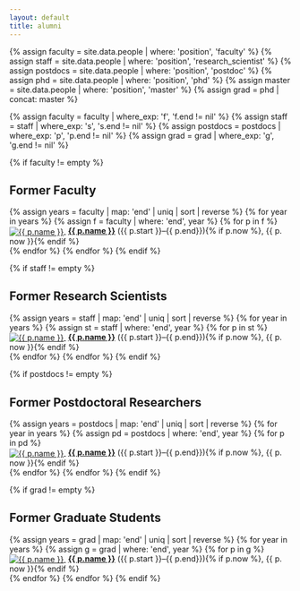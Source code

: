 ```yaml
---
layout: default
title: alumni
---
```


{% assign faculty = site.data.people | where: 'position', 'faculty' %}
{% assign staff = site.data.people | where: 'position', 'research_scientist' %}
{% assign postdocs = site.data.people | where: 'position', 'postdoc' %}
{% assign phd = site.data.people | where: 'position', 'phd' %}
{% assign master = site.data.people | where: 'position', 'master' %}
{% assign grad = phd | concat: master %}

{% assign faculty = faculty | where_exp: 'f', 'f.end != nil' %}
{% assign staff = staff | where_exp: 's', 's.end != nil' %}
{% assign postdocs = postdocs | where_exp: 'p', 'p.end != nil' %}
{% assign grad = grad | where_exp: 'g', 'g.end != nil' %}

<div class="alumni">
{% if faculty != empty %}
<h2>Former Faculty</h2>
{% assign years = faculty | map: 'end' | uniq | sort | reverse %}
{% for year in years %}
{% assign f = faculty | where: 'end', year %}
{% for p in f %}
<div class="col">
<a href="{{ p.website }}">
  <img style="vertical-align:middle" src="img/people/{{ p.img }}" alt="{{ p.name }}"/>
</a>
&nbsp;<b><a href="{{ p. website}}">{{ p.name }}</a></b> ({{ p.start }}&ndash;{{ p.end}}){% if p.now %}, {{ p. now }}{% endif %}
</div>
{% endfor %}
{% endfor %}
{% endif %}

{% if staff != empty %}
<h2>Former Research Scientists</h2>
{% assign years = staff | map: 'end' | uniq | sort | reverse %}
{% for year in years %}
{% assign st = staff | where: 'end', year %}
{% for p in st %}
<div class="col">
<a href="{{ p.website }}">
  <img style="vertical-align:middle" src="img/people/{{ p.img }}" alt="{{ p.name }}"/>
</a>
&nbsp;<b><a href="{{ p. website}}">{{ p.name }}</a></b> ({{ p.start }}&ndash;{{ p.end}}){% if p.now %}, {{ p. now }}{% endif %}
</div>
{% endfor %}
{% endfor %}
{% endif %}

{% if postdocs != empty %}
<h2>Former Postdoctoral Researchers</h2>
{% assign years = postdocs | map: 'end' | uniq | sort | reverse %}
{% for year in years %}
{% assign pd = postdocs | where: 'end', year %}
{% for p in pd %}
<div class="col">
<a href="{{ p.website }}">
  <img style="vertical-align:middle" src="img/people/{{ p.img }}" alt="{{ p.name }}"/>
</a>
&nbsp;<b><a href="{{ p. website}}">{{ p.name }}</a></b> ({{ p.start }}&ndash;{{ p.end}}){% if p.now %}, {{ p. now }}{% endif %}
</div>
{% endfor %}
{% endfor %}
{% endif %}

{% if grad != empty %}
<h2>Former Graduate Students</h2>
{% assign years = grad | map: 'end' | uniq | sort | reverse %}
{% for year in years %}
{% assign g = grad | where: 'end', year %}
{% for p in g %}
<div class="col">
<a href="{{ p.website }}">
  <img style="vertical-align:middle" src="img/people/{{ p.img }}" alt="{{ p.name }}"/>
</a>
&nbsp;<b><a href="{{ p. website}}">{{ p.name }}</a></b> ({{ p.start }}&ndash;{{ p.end}}){% if p.now %}, {{ p. now }}{% endif %}
</div>
{% endfor %}
{% endfor %}
{% endif %}
</div>
